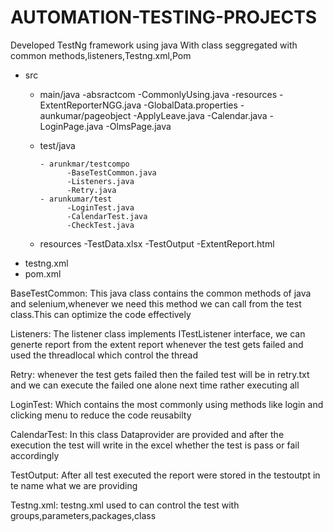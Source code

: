 # AUTOMATION-TESTING-PROJECTS
Developed TestNg framework using java With class seggregated with common methods,listeners,Testng.xml,Pom

- src
  - main/java
        -absractcom
              -CommonlyUsing.java
        -resources
              -ExtentReporterNGG.java
              -GlobalData.properties
       -aunkumar/pageobject
              -ApplyLeave.java
              -Calendar.java
              -LoginPage.java
              -OlmsPage.java
  - test/java

        - arunkmar/testcompo
              -BaseTestCommon.java
              -Listeners.java
              -Retry.java
        - arunkumar/test
              -LoginTest.java
              -CalendarTest.java
              -CheckTest.java
  - resources
        -TestData.xlsx
  -TestOutput
       -ExtentReport.html
- testng.xml
- pom.xml

BaseTestCommon:
           This java class contains the common methods of java and selenium,whenever we need this method we can call from the test class.This can optimize the code effectively

Listeners:
          The listener class implements  ITestListener interface, we can generte report from the extent report whenever the test gets failed and used the threadlocal which control the thread

Retry:
        whenever the test gets failed then the failed test will be in retry.txt and we can execute the failed one alone next time rather executing all

LoginTest:
        Which contains the most commonly using methods like login and clicking menu to reduce the code reusabilty 

CalendarTest:
        In this class Dataprovider are provided and after the execution the test will write in the excel whether the test is pass or fail accordingly 

TestOutput:
        After all test executed the report were stored in the testoutpt in te name what we are providing

Testng.xml:
        testng.xml used to can control the test with groups,parameters,packages,class
     


